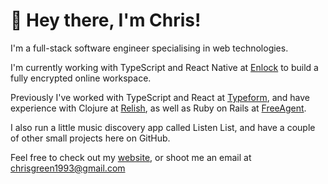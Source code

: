 # 👋 Hey there, I'm Chris!

I'm a full-stack software engineer specialising in web technologies.

I'm currently working with TypeScript and React Native at [Enlock](enlock.com) to build a fully encrypted online workspace.

Previously I've worked with TypeScript and React at [Typeform](typeform.com), and have experience with Clojure at [Relish](hellorelish.com), as well as Ruby on Rails at [FreeAgent](freeagent.com).

I also run a little music discovery app called Listen List, and have a couple of other small projects here on GitHub.

Feel free to check out my [website](chrisgreen.codes), or shoot me an email at [chrisgreen1993@gmail.com](mailto:chrisgreen1993@gmail.com)
